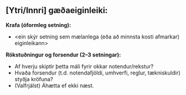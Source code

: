 ## [Ytri/Innri] gæðaeiginleiki: <heiti>
**Krafa (óformleg setning):**  
- <ein skýr setning sem mælanlega (eða að minnsta kosti afmarkar) eiginleikann>

**Rökstuðningur og forsendur (2–3 setningar):**  
- Af hverju skiptir þetta máli fyrir okkar notendur/rekstur?  
- Hvaða forsendur (t.d. notendafjöldi, umhverfi, reglur, tækniskuldir) styðja kröfuna?  
- (Valfrjálst) Áhætta ef ekki næst.